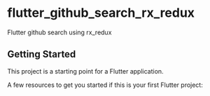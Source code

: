 # flutter_github_search_rx_redux

Flutter github search using rx_redux

## Getting Started

This project is a starting point for a Flutter application.

A few resources to get you started if this is your first Flutter project:

